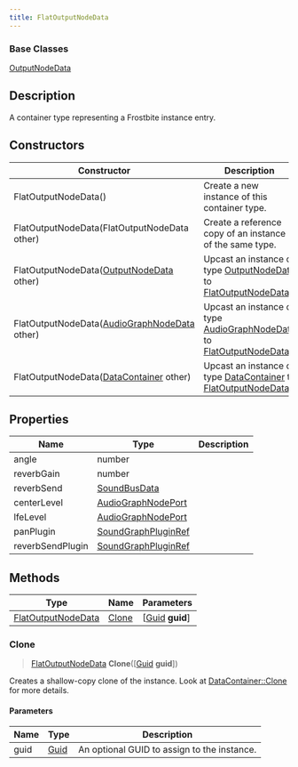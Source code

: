 ```yaml
---
title: FlatOutputNodeData
---
```

### Base Classes

[OutputNodeData](OutputNodeData)

## Description

A container type representing a Frostbite instance entry.

## Constructors

| Constructor                                                                   | Description                                                                                                                 |
| ----------------------------------------------------------------------------- | --------------------------------------------------------------------------------------------------------------------------- |
| FlatOutputNodeData()                                                          | Create a new instance of this container type.                                                                               |
| FlatOutputNodeData(FlatOutputNodeData other)                                  | Create a reference copy of an instance of the same type.                                                                    |
| FlatOutputNodeData([OutputNodeData](OutputNodeData) other)                    | Upcast an instance of type [OutputNodeData](OutputNodeData) to [FlatOutputNodeData](FlatOutputNodeData).                    |
| FlatOutputNodeData([AudioGraphNodeData](AudioGraphNodeData) other)            | Upcast an instance of type [AudioGraphNodeData](AudioGraphNodeData) to [FlatOutputNodeData](FlatOutputNodeData).            |
| FlatOutputNodeData([DataContainer](/vext/ref/shared/class/datacontainer) other) | Upcast an instance of type [DataContainer](/vext/ref/shared/class/datacontainer) to [FlatOutputNodeData](FlatOutputNodeData). |

## Properties

| Name             | Type                                       | Description |
| ---------------- | ------------------------------------------ | ----------- |
| angle            | number                                     |             |
| reverbGain       | number                                     |             |
| reverbSend       | [SoundBusData](SoundBusData)               |             |
| centerLevel      | [AudioGraphNodePort](AudioGraphNodePort)   |             |
| lfeLevel         | [AudioGraphNodePort](AudioGraphNodePort)   |             |
| panPlugin        | [SoundGraphPluginRef](SoundGraphPluginRef) |             |
| reverbSendPlugin | [SoundGraphPluginRef](SoundGraphPluginRef) |             |

## Methods

| Type                                     | Name            | Parameters                                     |
| ---------------------------------------- | --------------- | ---------------------------------------------- |
| [FlatOutputNodeData](FlatOutputNodeData) | [Clone](#clone) | \[[Guid](/vext/ref/shared/class/guid) **guid**\] |

### Clone

> [FlatOutputNodeData](FlatOutputNodeData) **Clone**(\[[Guid](/vext/ref/shared/class/guid) **guid**\])

Creates a shallow-copy clone of the instance. Look at [DataContainer::Clone](/vext/ref/shared/class/datacontainer#clone) for more details.

#### Parameters

| Name | Type         | Description                                 |
| ---- | ------------ | ------------------------------------------- |
| guid | [Guid](Guid) | An optional GUID to assign to the instance. |
